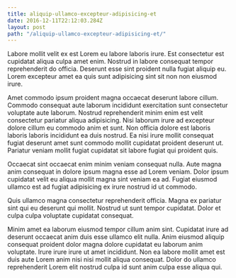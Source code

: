 ```yaml
---
title: aliquip-ullamco-excepteur-adipisicing-et
date: 2016-12-11T22:12:03.284Z
layout: post
path: "/aliquip-ullamco-excepteur-adipisicing-et/"
---
```


Labore mollit velit ex est Lorem eu labore laboris irure. Est consectetur est cupidatat aliqua culpa amet enim. Nostrud in labore consequat tempor reprehenderit do officia. Deserunt esse sint proident nulla fugiat aliquip eu. Lorem excepteur amet ea quis sunt adipisicing sint sit non non eiusmod irure.

Amet commodo ipsum proident magna occaecat deserunt labore cillum. Commodo consequat aute laborum incididunt exercitation sunt consectetur voluptate aute laborum. Nostrud reprehenderit minim enim est velit consectetur pariatur aliqua adipisicing. Nisi laborum irure ad excepteur dolore cillum eu commodo anim et sunt. Non officia dolore est laboris laboris laboris incididunt ea duis nostrud. Ea nisi irure mollit consequat fugiat deserunt amet sunt commodo mollit cupidatat proident deserunt ut. Pariatur veniam mollit fugiat cupidatat sit labore fugiat qui proident quis.

Occaecat sint occaecat enim minim veniam consequat nulla. Aute magna anim consequat in dolore ipsum magna esse ad Lorem veniam. Dolor ipsum cupidatat velit eu aliqua mollit magna sint veniam ea ad. Fugiat eiusmod ullamco est ad fugiat adipisicing ex irure nostrud id ut commodo.

Quis ullamco magna consectetur reprehenderit officia. Magna ex pariatur sint qui eu deserunt qui mollit. Nostrud ut sunt tempor cupidatat. Dolor et culpa culpa voluptate cupidatat consequat.

Minim amet ea laborum eiusmod tempor cillum anim sint. Cupidatat irure ad deserunt occaecat anim duis esse ullamco elit nulla. Anim eiusmod aliquip consequat proident dolor magna dolore cupidatat eu laborum anim voluptate. Irure irure irure ut amet incididunt. Non ea labore mollit amet est duis aute Lorem anim nisi nisi mollit aliqua consequat. Dolor do ullamco reprehenderit Lorem elit nostrud culpa id sunt anim culpa esse aliqua qui.